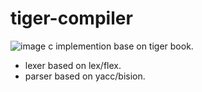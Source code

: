 # tiger-compiler
![image](https://github.com/jihandong/c-tiger/blob/main/cover.jpg)
c implemention base on tiger book.
- lexer based on lex/flex.
- parser based on yacc/bision.
